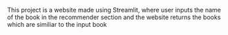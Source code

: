 This project is a website made using Streamlit, where user inputs the name of the book in the recommender section 
and the website returns the books which are similiar to the input book 
